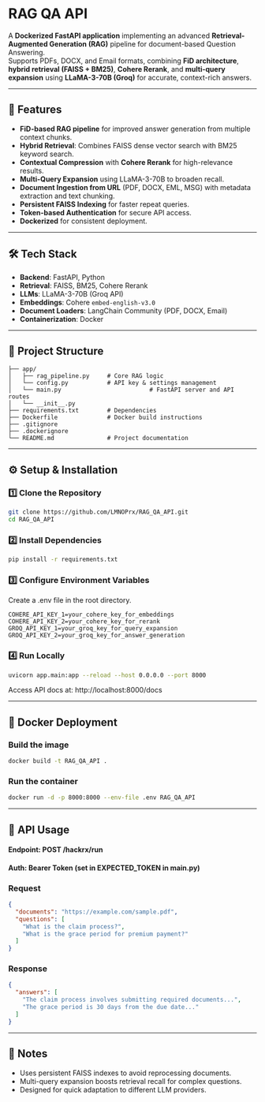 # RAG QA API

A **Dockerized FastAPI application** implementing an advanced **Retrieval-Augmented Generation (RAG)** pipeline for document-based Question Answering.  
Supports PDFs, DOCX, and Email formats, combining **FiD architecture**, **hybrid retrieval (FAISS + BM25)**, **Cohere Rerank**, and **multi-query expansion** using **LLaMA-3-70B (Groq)** for accurate, context-rich answers.

---

## 🚀 Features

- **FiD-based RAG pipeline** for improved answer generation from multiple context chunks.
- **Hybrid Retrieval**: Combines FAISS dense vector search with BM25 keyword search.
- **Contextual Compression** with **Cohere Rerank** for high-relevance results.
- **Multi-Query Expansion** using LLaMA-3-70B to broaden recall.
- **Document Ingestion from URL** (PDF, DOCX, EML, MSG) with metadata extraction and text chunking.
- **Persistent FAISS Indexing** for faster repeat queries.
- **Token-based Authentication** for secure API access.
- **Dockerized** for consistent deployment.

---

## 🛠️ Tech Stack

- **Backend**: FastAPI, Python
- **Retrieval**: FAISS, BM25, Cohere Rerank
- **LLMs**: LLaMA-3-70B (Groq API)
- **Embeddings**: Cohere `embed-english-v3.0`
- **Document Loaders**: LangChain Community (PDF, DOCX, Email)
- **Containerization**: Docker

---

## 📂 Project Structure

```
├── app/
│   ├── rag_pipeline.py     # Core RAG logic
│   └── config.py           # API key & settings management
│   └── main.py							# FastAPI server and API routes
│   └── __init__.py
├── requirements.txt        # Dependencies
├── Dockerfile              # Docker build instructions
├── .gitignore
├── .dockerignore
└── README.md               # Project documentation
```

---

## ⚙️ Setup & Installation

### 1️⃣ Clone the Repository
```bash
git clone https://github.com/LMNOPrx/RAG_QA_API.git
cd RAG_QA_API
```

### 2️⃣ Install Dependencies
```bash
pip install -r requirements.txt
```

### 3️⃣ Configure Environment Variables
Create a .env file in the root directory.
```env
COHERE_API_KEY_1=your_cohere_key_for_embeddings
COHERE_API_KEY_2=your_cohere_key_for_rerank
GROQ_API_KEY_1=your_groq_key_for_query_expansion
GROQ_API_KEY_2=your_groq_key_for_answer_generation
```

### 4️⃣ Run Locally
```bash
uvicorn app.main:app --reload --host 0.0.0.0 --port 8000
```
Access API docs at: http://localhost:8000/docs

---

## 🐳 Docker Deployment

### Build the image
```bash
docker build -t RAG_QA_API .
```

### Run the container
```bash
docker run -d -p 8000:8000 --env-file .env RAG_QA_API
```

---

## 📡 API Usage

#### Endpoint: POST /hackrx/run
#### Auth: Bearer Token (set in EXPECTED_TOKEN in main.py)

### Request
```json
{
  "documents": "https://example.com/sample.pdf",
  "questions": [
    "What is the claim process?",
    "What is the grace period for premium payment?"
  ]
}
```

### Response
```json
{
  "answers": [
    "The claim process involves submitting required documents...",
    "The grace period is 30 days from the due date..."
  ]
}
```

---

## 📌 Notes

- Uses persistent FAISS indexes to avoid reprocessing documents.
- Multi-query expansion boosts retrieval recall for complex questions.
- Designed for quick adaptation to different LLM providers.























